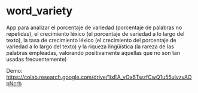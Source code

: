 # word_variety

App para analizar el porcentaje de variedad (porcentaje de palabras no repetidas), el crecimiento léxico (el porcentaje de variedad a lo largo del texto), la tasa de crecimiento léxico (el crecimiento del porcentaje de variedad a lo largo del texto) y la riqueza lingüística (la rareza de las palabras empleadas, valorando positivamente aquellas que no son tan usadas frecuentemente)

Demo: https://colab.research.google.com/drive/1ixEA_vOx6TwzfCwQ1u55ulvzvAOpNcrb

